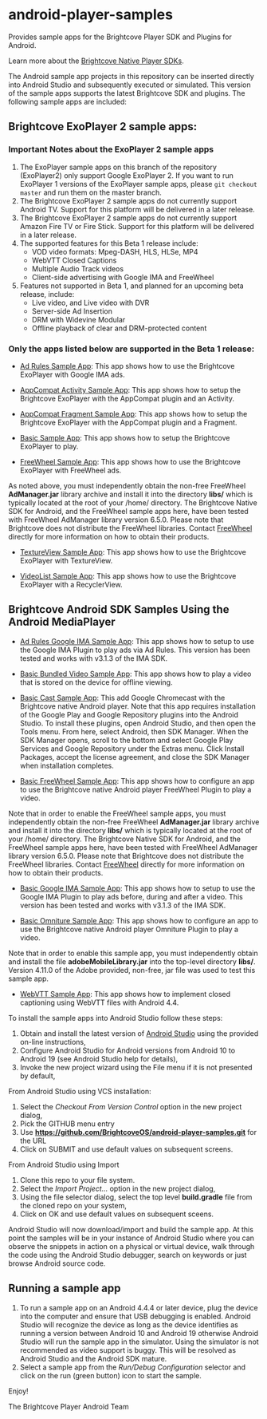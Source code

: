 android-player-samples
======================

Provides sample apps for the Brightcove Player SDK and Plugins for Android.

Learn more about the [Brightcove Native Player SDKs](https://support.brightcove.com/native-player-sdks).

The Android sample app projects in this repository can be inserted directly into Android Studio and subsequently executed or simulated.
This version of the sample apps supports the latest Brightcove SDK and plugins.  The following sample apps are included:

## Brightcove ExoPlayer 2 sample apps:

### Important Notes about the ExoPlayer 2 sample apps
1. The ExoPlayer sample apps on this branch of the repository (ExoPlayer2) only support Google ExoPlayer 2. If you want to run ExoPlayer 1 versions of the ExoPlayer sample apps, please `git checkout master` and run them on the master branch.
2. The Brightcove ExoPlayer 2 sample apps do not currently support Android TV. Support for this platform will be delivered in a later release.
3. The Brightcove ExoPlayer 2 sample apps do not currently support Amazon Fire TV or Fire Stick. Support for this platform will be delivered in a later release.
4. The supported features for this Beta 1 release include:
   * VOD video formats: Mpeg-DASH, HLS, HLSe, MP4
   * WebVTT Closed Captions
   * Multiple Audio Track videos
   * Client-side advertising with Google IMA and FreeWheel
5. Features not supported in Beta 1, and planned for an upcoming beta release, include:
   * Live video, and Live video with DVR
   * Server-side Ad Insertion
   * DRM with Widevine Modular
   * Offline playback of clear and DRM-protected content
### Only the apps listed below are supported in the Beta 1 release:

* [Ad Rules Sample App](https://github.com/BrightcoveOS/android-player-samples/tree/ExoPlayer2/brightcove-exoplayer/AdRulesIMASampleApp): This app shows how to use the Brightcove ExoPlayer with Google IMA ads.

* [AppCompat Activity Sample App](https://github.com/BrightcoveOS/android-player-samples/tree/ExoPlayer2/brightcove-exoplayer/AppCompatActivitySampleApp): This app shows how to setup the Brightcove ExoPlayer with the AppCompat plugin and an Activity.

* [AppCompat Fragment Sample App](https://github.com/BrightcoveOS/android-player-samples/tree/ExoPlayer2/brightcove-exoplayer/AppCompatFragmentSampleApp): This app shows how to setup the Brightcove ExoPlayer with the AppCompat plugin and a Fragment.

* [Basic Sample App](https://github.com/BrightcoveOS/android-player-samples/tree/ExoPlayer2/brightcove-exoplayer/BasicSampleApp): This app shows how to setup the Brightcove ExoPlayer to play.

* [FreeWheel Sample App](https://github.com/BrightcoveOS/android-player-samples/tree/ExoPlayer2/brightcove-exoplayer/FreeWheelSampleApp): This app shows how to use the Brightcove ExoPlayer with FreeWheel ads.

As noted above, you must independently obtain the non-free FreeWheel **AdManager.jar** library archive and install it into the directory **libs/** which is typically located at the root of your /home/ directory. The Brightcove Native SDK for Android, and the FreeWheel sample apps here, have been tested with FreeWheel AdManager library version 6.5.0. Please note that Brightcove does not distribute the FreeWheel libraries. Contact [FreeWheel](http://freewheel.tv/about/#contact-us) directly for more information on how to obtain their products.

* [TextureView Sample App](https://github.com/BrightcoveOS/android-player-samples/tree/master/brightcove-exoplayer/TextureViewSampleApp): This app shows how to use the Brightcove ExoPlayer with TextureView.

* [VideoList Sample App](https://github.com/BrightcoveOS/android-player-samples/tree/ExoPlayer2/brightcove-exoplayer/VideoListSampleApp): This app shows how to use the Brightcove ExoPlayer with a RecyclerView.

## Brightcove Android SDK Samples Using the Android MediaPlayer

* [Ad Rules Google IMA Sample App](https://github.com/BrightcoveOS/android-player-samples/tree/master/AdRulesIMASampleApp): This app shows how to setup to use the Google IMA Plugin to play ads via Ad Rules. This version has been tested and works with v3.1.3 of the IMA SDK.

* [Basic Bundled Video Sample App](https://github.com/BrightcoveOS/android-player-samples/tree/master/BasicBundledVideoSampleApp): This app shows how to play a video that is stored on the device for offline viewing.

* [Basic Cast Sample App](https://github.com/BrightcoveOS/android-player-samples/tree/master/BasicCastSampleApp): This add Google Chromecast with the Brightcove native Android player. Note that this app requires installation of the Google Play and Google Repository plugins into the Android Studio. To install these plugins, open Android Studio, and then open the Tools menu. From here, select Android, then SDK Manager. When the SDK Manager opens, scroll to the bottom and select Google Play Services and Google Repository under the Extras menu. Click Install Packages, accept the license agreement, and close the SDK Manager when installation completes.

* [Basic FreeWheel Sample App](https://github.com/BrightcoveOS/android-player-samples/tree/master/BasicFreeWheelSampleApp): This app shows how to configure an app to use the Brightcove native Android player FreeWheel Plugin to play a video.

Note that in order to enable the FreeWheel sample apps, you must independently obtain the non-free FreeWheel **AdManager.jar** library archive and install it into the directory **libs/** which is typically located at the root of your /home/ directory. The Brightcove Native SDK for Android, and the FreeWheel sample apps here, have been tested with FreeWheel AdManager library version 6.5.0. Please note that Brightcove does not distribute the FreeWheel libraries. Contact [FreeWheel](http://freewheel.tv/about/#contact-us) directly for more information on how to obtain their products.

* [Basic Google IMA Sample App](https://github.com/BrightcoveOS/android-player-samples/tree/master/BasicIMASampleApp): This app shows how to setup to use the Google IMA Plugin to play ads before, during and after a video. This version has been tested and works with v3.1.3 of the IMA SDK.

* [Basic Omniture Sample App](https://github.com/BrightcoveOS/android-player-samples/tree/master/BasicOmnitureSampleApp): This app shows how to configure an app to use the Brightcove native Android player Omniture Plugin to play a video.

Note that in order to enable this sample app, you must independently obtain and install the file **adobeMobileLibrary.jar** into the top-level directory **libs/**.  Version 4.11.0 of the Adobe provided, non-free, jar file was used to test this sample app.

* [WebVTT Sample App](https://github.com/BrightcoveOS/android-player-samples/tree/master/WebVTTSampleApp): This app shows how to implement closed captioning using WebVTT files with Android 4.4.

To install the sample apps into Android Studio follow these steps:

1. Obtain and install the latest version of [Android Studio](http://developer.android.com/sdk/installing/studio.html) using the provided on-line instructions,
1. Configure Android Studio for Android versions from Android 10 to Android 19 (see Android Studio help for details),
1. Invoke the new project wizard using the File menu if it is not presented by default,

From Android Studio using VCS installation:

1. Select the *Checkout From Version Control* option in the new project dialog,
1. Pick the GITHUB menu entry
1. Use **https://github.com/BrightcoveOS/android-player-samples.git** for the URL
1. Click on SUBMIT and use default values on subsequent screens.

From Android Studio using Import

1. Clone this repo to your file system.
1. Select the *Import Project...* option in the new project dialog,
1. Using the file selector dialog, select the top level **build.gradle** file from the cloned repo on your system,
1. Click on OK and use default values on subsequent sceens.

Android Studio will now download/import and build the sample app.  At this point the samples will be in your instance of Android Studio where you can observe the snippets in action on a physical or virtual device, walk through the code using the Android Studio debugger, search on keywords or just browse Android source code.

## Running a sample app
1. To run a sample app on an Android 4.4.4 or later device, plug the device into the computer and ensure that USB debugging is enabled.  Android Studio will recognize the device as long as the device identifies as running a version between Android 10 and Android 19 otherwise Android Studio will run the sample app in the simulator.  Using the simulator is not recommended as video support is buggy.  This will be resolved as Android Studio and the Android SDK mature.
1. Select a sample app from the *Run/Debug Configuration* selector and click on the run (green button) icon to start the sample.

Enjoy!

The Brightcove Player Android Team

